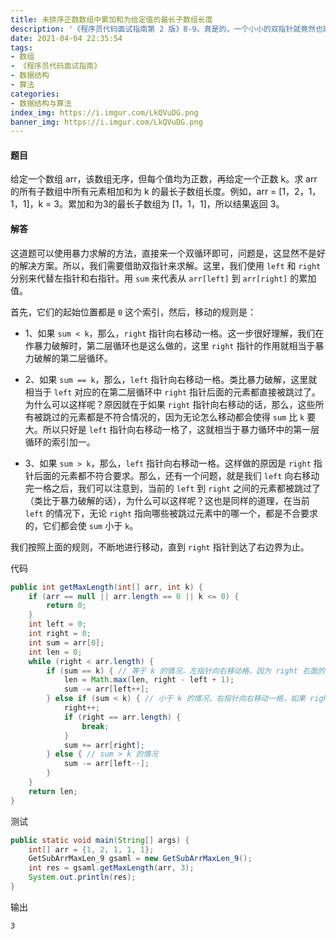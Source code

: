 ```yaml
---
title: 未排序正数数组中累加和为给定值的最长子数组长度
description: '《程序员代码面试指南第 2 版》8-9。真是的，一个小小的双指针就竟然也能够困扰我那么长时间'
date: 2021-04-04 22:35:54
tags:
- 数组
- 《程序员代码面试指南》
- 数据结构
- 算法
categories:
- 数据结构与算法
index_img: https://i.imgur.com/LkQVuDG.png
banner_img: https://i.imgur.com/LkQVuDG.png
---
```


#### 题目

给定一个数组 arr，该数组无序，但每个值均为正数，再给定一个正数 k。求 arr 的所有子数组中所有元素相加和为 k 的最长子数组长度。例如，arr = [1，2，1，1，1]，k = 3。累加和为3的最长子数组为 [1，1，1]，所以结果返回 3。

#### 解答

这道题可以使用暴力求解的方法，直接来一个双循环即可，问题是，这显然不是好的解决方案。所以，我们需要借助双指针来求解。这里，我们使用 `left` 和 `right` 分别来代替左指针和右指针。用 `sum` 来代表从 `arr[left]` 到 `arr[right]` 的累加值。

首先，它们的起始位置都是 `0` 这个索引，然后，移动的规则是：

- 1、如果 `sum < k`，那么，`right` 指针向右移动一格。这一步很好理解，我们在作暴力破解时，第二层循环也是这么做的，这里 `right` 指针的作用就相当于暴力破解的第二层循环。

- 2、如果 `sum == k`，那么，`left` 指针向右移动一格。类比暴力破解，这里就相当于 `left` 对应的在第二层循环中 `right` 指针后面的元素都直接被跳过了。为什么可以这样呢？原因就在于如果 `right` 指针向右移动的话，那么，这些所有被跳过的元素都是不符合情况的，因为无论怎么移动都会使得 `sum` 比 `k` 要大。所以只好是 `left` 指针向右移动一格了，这就相当于暴力循环中的第一层循环的索引加一。

- 3、如果 `sum > k`，那么，`left` 指针向右移动一格。这样做的原因是 `right` 指针后面的元素都不符合要求。那么，还有一个问题，就是我们 `left` 向右移动完一格之后，我们可以注意到，当前的 `left` 到 `right` 之间的元素都被跳过了（类比于暴力破解的话），为什么可以这样呢？这也是同样的道理，在当前 `left` 的情况下，无论 `right` 指向哪些被跳过元素中的哪一个，都是不合要求的，它们都会使 `sum` 小于 `k`。

我们按照上面的规则，不断地进行移动，直到 `right` 指针到达了右边界为止。

代码

```java
public int getMaxLength(int[] arr, int k) {
    if (arr == null || arr.length == 0 || k <= 0) {
        return 0;
    }
    int left = 0;
    int right = 0;
    int sum = arr[0];
    int len = 0;
    while (right < arr.length) {
        if (sum == k) { // 等于 k 的情况，左指针向右移动格，因为 right 右面的情况已经可以全部排除
            len = Math.max(len, right - left + 1);
            sum -= arr[left++];
        } else if (sum < k) { // 小于 k 的情况，右指针向右移动一格，如果 right 到达了尽头，则说明接下来的所有情况都不符合，直接跳出循环即可
            right++;
            if (right == arr.length) {
                break;
            }
            sum += arr[right];
        } else { // sum > k 的情况
            sum -= arr[left--];
        }
    }
    return len;
}
```

测试

```java
public static void main(String[] args) {
    int[] arr = {1, 2, 1, 1, 1};
    GetSubArrMaxLen_9 gsaml = new GetSubArrMaxLen_9();
    int res = gsaml.getMaxLength(arr, 3);
    System.out.println(res);
}
```

输出

    3